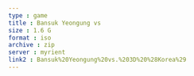 ```yaml
---
type : game
title : Bansuk Yeongung vs
size : 1.6 G
format : iso
archive : zip
server : myrient
link2 : Bansuk%20Yeongung%20vs.%203D%20%28Korea%29
---
```

